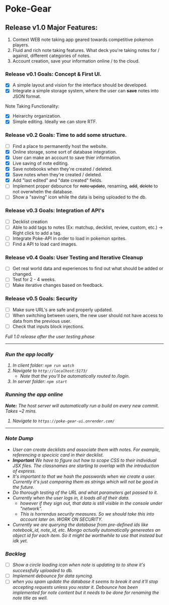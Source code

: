# Poke-Gear
## Release v1.0 Major Features:
1. Context WEB note taking app geared towards competitive pokemon players.
2. Fluid and rich note taking features. What deck you're taking notes for / against, different categories of notes.
3. Account creation, save your information online / to the cloud.

### Release v0.1 Goals: Concept & First UI.
- [X] A simple layout and vision for the interface should be developed.
- [X] Integrate a simple storage system, where the user can **save** notes into JSON format.

Note Taking Functionality:
- [X] Heirarchy organization.
- [X] Simple editing. Ideally we can store RTF.

### Release v0.2 Goals: Time to add some structure.
- [ ] Find a place to permanently host the website.
- [X] Online storage, some sort of database integration.
- [X] User can make an account to save thier information.
- [X] Live saving of note editing.
- [X] Save notebooks when they're created / deleted.
- [X] Save notes when they're created / deleted.
- [X] Add "last edited" and "date created" fields.
- [ ] Implement proper debounce for <del>note update</del>, renaming, <del>add</del>, <del>delete</del> to not overwhelm the database.
- [ ] Show a "saving" icon while the data is being uploaded to the db.

### Release v0.3 Goals: Integration of API's
- [ ] Decklist creation
- [ ] Able to add tags to notes (Ex: matchup, decklist, review, custom, etc.) -> Right click to add a tag.
- [ ] Integrate Poke-API in order to load in pokemon sprites.
- [ ] Find a API to load card images.

### Release v0.4 Goals: User Testing and Iterative Cleanup
- [ ] Get real world data and experiences to find out what should be added or changed.
- [ ] Test for 2 - 4 weeks.
- [ ] Make iterative changes based on feedback.

### Release v0.5 Goals: Security
- [ ] Make sure URL's are safe and properly updated.
- [ ] When switching between users, the new user should not have access to data from the previous user.
- [ ] Check that inputs block injections.

<i>Full 1.0 release after the user testing phase<i/>

---

### Run the app locally
1. In client folder: ```npm run watch```
2. Navigate to ```http://localhost:5173/```
    - Note that the you'll be automatically routed to /login.
3. In server folder: ```npm start```


### Running the app online
**Note:** The host server will automatically run a build on every new commit. Takes ~2 mins.
1. Navigate to ```https://poke-gear-ui.onrender.com/```

---

### Note Dump
- User can create decklists and associate them with notes. For example, referencing a specicic card in their decklist.
- **Important** We have to figure out how to scope CSS to their individual JSX files. The classnames are starting to overlap with the introduction of express.
- It's important to that we hash the passwords when we create a user. Currently it's just comparing them as strings which will not be good in the future.
- Do thorough testing of the URL and what parameters get passed to it.
- Currently when the user logs in, it loads all of their data.
    - however if they sign out, that data is still visible in the console under "network".
    - This is horrendus security measures. So we should take this into account later on. WORK ON SECURITY.
- Currently we are querying the database from pre-defined ids like notebook_id, note_id, etc. Mongo actually automatically genereates an object id for each item. So it might be worthwhile to use that instead but idk yet.

### Backlog
- [ ] Show a circle loading icon when note is updating to to show it's successfully uploaded to db.
- [ ] Implement debounce for data syncing.
- [ ] when you spam update the database it seems to break it and it'll stop accepting requests unless you restar it. Debounce has been implemented for note content but it needs to be done for renaming the note title as well.
